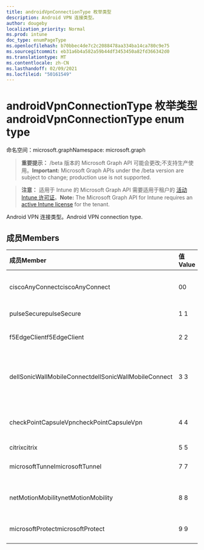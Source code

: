 ```yaml
---
title: androidVpnConnectionType 枚举类型
description: Android VPN 连接类型。
author: dougeby
localization_priority: Normal
ms.prod: intune
doc_type: enumPageType
ms.openlocfilehash: b70bbec4de7c2c2088478aa334ba14ca780c9e75
ms.sourcegitcommit: eb31a6b4a582a59b44df3453450a82fd366342d0
ms.translationtype: MT
ms.contentlocale: zh-CN
ms.lasthandoff: 02/09/2021
ms.locfileid: "50161549"
---
```

# <a name="androidvpnconnectiontype-enum-type"></a><span data-ttu-id="0a3f3-103">androidVpnConnectionType 枚举类型</span><span class="sxs-lookup"><span data-stu-id="0a3f3-103">androidVpnConnectionType enum type</span></span>

<span data-ttu-id="0a3f3-104">命名空间：microsoft.graph</span><span class="sxs-lookup"><span data-stu-id="0a3f3-104">Namespace: microsoft.graph</span></span>

> <span data-ttu-id="0a3f3-105">**重要提示：** /beta 版本的 Microsoft Graph API 可能会更改;不支持生产使用。</span><span class="sxs-lookup"><span data-stu-id="0a3f3-105">**Important:** Microsoft Graph APIs under the /beta version are subject to change; production use is not supported.</span></span>

> <span data-ttu-id="0a3f3-106">**注意：** 适用于 Intune 的 Microsoft Graph API 需要适用于租户的 [活动 Intune 许可证](https://go.microsoft.com/fwlink/?linkid=839381)。</span><span class="sxs-lookup"><span data-stu-id="0a3f3-106">**Note:** The Microsoft Graph API for Intune requires an [active Intune license](https://go.microsoft.com/fwlink/?linkid=839381) for the tenant.</span></span>

<span data-ttu-id="0a3f3-107">Android VPN 连接类型。</span><span class="sxs-lookup"><span data-stu-id="0a3f3-107">Android VPN connection type.</span></span>

## <a name="members"></a><span data-ttu-id="0a3f3-108">成员</span><span class="sxs-lookup"><span data-stu-id="0a3f3-108">Members</span></span>
|<span data-ttu-id="0a3f3-109">成员</span><span class="sxs-lookup"><span data-stu-id="0a3f3-109">Member</span></span>|<span data-ttu-id="0a3f3-110">值</span><span class="sxs-lookup"><span data-stu-id="0a3f3-110">Value</span></span>|<span data-ttu-id="0a3f3-111">说明</span><span class="sxs-lookup"><span data-stu-id="0a3f3-111">Description</span></span>|
|:---|:---|:---|
|<span data-ttu-id="0a3f3-112">ciscoAnyConnect</span><span class="sxs-lookup"><span data-stu-id="0a3f3-112">ciscoAnyConnect</span></span>|<span data-ttu-id="0a3f3-113">0</span><span class="sxs-lookup"><span data-stu-id="0a3f3-113">0</span></span>|<span data-ttu-id="0a3f3-114">Cisco AnyConnect。</span><span class="sxs-lookup"><span data-stu-id="0a3f3-114">Cisco AnyConnect.</span></span>|
|<span data-ttu-id="0a3f3-115">pulseSecure</span><span class="sxs-lookup"><span data-stu-id="0a3f3-115">pulseSecure</span></span>|<span data-ttu-id="0a3f3-116">1 </span><span class="sxs-lookup"><span data-stu-id="0a3f3-116">1</span></span>|<span data-ttu-id="0a3f3-117">脉冲安全。</span><span class="sxs-lookup"><span data-stu-id="0a3f3-117">Pulse Secure.</span></span>|
|<span data-ttu-id="0a3f3-118">f5EdgeClient</span><span class="sxs-lookup"><span data-stu-id="0a3f3-118">f5EdgeClient</span></span>|<span data-ttu-id="0a3f3-119">2 </span><span class="sxs-lookup"><span data-stu-id="0a3f3-119">2</span></span>|<span data-ttu-id="0a3f3-120">F5 边缘客户端。</span><span class="sxs-lookup"><span data-stu-id="0a3f3-120">F5 Edge Client.</span></span>|
|<span data-ttu-id="0a3f3-121">dellSonicWallMobileConnect</span><span class="sxs-lookup"><span data-stu-id="0a3f3-121">dellSonicWallMobileConnect</span></span>|<span data-ttu-id="0a3f3-122">3 </span><span class="sxs-lookup"><span data-stu-id="0a3f3-122">3</span></span>|<span data-ttu-id="0a3f3-123">Dell SonicWALL 移动连接。</span><span class="sxs-lookup"><span data-stu-id="0a3f3-123">Dell SonicWALL Mobile Connection.</span></span>|
|<span data-ttu-id="0a3f3-124">checkPointCapsuleVpn</span><span class="sxs-lookup"><span data-stu-id="0a3f3-124">checkPointCapsuleVpn</span></span>|<span data-ttu-id="0a3f3-125">4 </span><span class="sxs-lookup"><span data-stu-id="0a3f3-125">4</span></span>|<span data-ttu-id="0a3f3-126">Check Point Capsule VPN.</span><span class="sxs-lookup"><span data-stu-id="0a3f3-126">Check Point Capsule VPN.</span></span>|
|<span data-ttu-id="0a3f3-127">citrix</span><span class="sxs-lookup"><span data-stu-id="0a3f3-127">citrix</span></span>|<span data-ttu-id="0a3f3-128">5 </span><span class="sxs-lookup"><span data-stu-id="0a3f3-128">5</span></span>|<span data-ttu-id="0a3f3-129">Citrix</span><span class="sxs-lookup"><span data-stu-id="0a3f3-129">Citrix</span></span>|
|<span data-ttu-id="0a3f3-130">microsoftTunnel</span><span class="sxs-lookup"><span data-stu-id="0a3f3-130">microsoftTunnel</span></span>|<span data-ttu-id="0a3f3-131">7 </span><span class="sxs-lookup"><span data-stu-id="0a3f3-131">7</span></span>|<span data-ttu-id="0a3f3-132">Microsoft 隧道。</span><span class="sxs-lookup"><span data-stu-id="0a3f3-132">Microsoft Tunnel.</span></span>|
|<span data-ttu-id="0a3f3-133">netMotionMobility</span><span class="sxs-lookup"><span data-stu-id="0a3f3-133">netMotionMobility</span></span>|<span data-ttu-id="0a3f3-134">8 </span><span class="sxs-lookup"><span data-stu-id="0a3f3-134">8</span></span>|<span data-ttu-id="0a3f3-135">NetMotion Mobility。</span><span class="sxs-lookup"><span data-stu-id="0a3f3-135">NetMotion Mobility.</span></span>|
|<span data-ttu-id="0a3f3-136">microsoftProtect</span><span class="sxs-lookup"><span data-stu-id="0a3f3-136">microsoftProtect</span></span>|<span data-ttu-id="0a3f3-137">9 </span><span class="sxs-lookup"><span data-stu-id="0a3f3-137">9</span></span>|<span data-ttu-id="0a3f3-138">Microsoft 保护。</span><span class="sxs-lookup"><span data-stu-id="0a3f3-138">Microsoft Protect.</span></span>|




